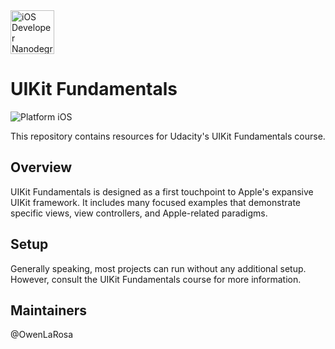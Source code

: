 <img src="https://s3-us-west-1.amazonaws.com/udacity-content/degrees/catalog-images/nd003.png" alt="iOS Developer Nanodegree logo" height="70" >

# UIKit Fundamentals

![Platform iOS](https://img.shields.io/badge/nanodegree-iOS-blue.svg)

This repository contains resources for Udacity's UIKit Fundamentals course.

## Overview

UIKit Fundamentals is designed as a first touchpoint to Apple's expansive UIKit framework. It includes many focused examples that demonstrate specific views, view controllers, and Apple-related paradigms.

## Setup

Generally speaking, most projects can run without any additional setup. However, consult the UIKit Fundamentals course for more information.

## Maintainers

@OwenLaRosa
